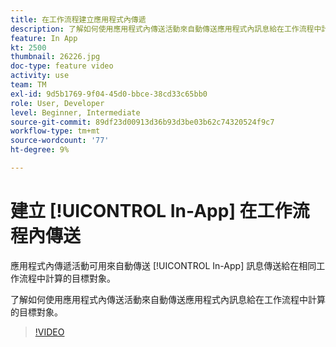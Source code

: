 ```yaml
---
title: 在工作流程建立應用程式內傳遞
description: 了解如何使用應用程式內傳送活動來自動傳送應用程式內訊息給在工作流程中計算的目標對象。
feature: In App
kt: 2500
thumbnail: 26226.jpg
doc-type: feature video
activity: use
team: TM
exl-id: 9d5b1769-9f04-45d0-bbce-38cd33c65bb0
role: User, Developer
level: Beginner, Intermediate
source-git-commit: 89df23d00913d36b93d3be03b62c74320524f9c7
workflow-type: tm+mt
source-wordcount: '77'
ht-degree: 9%

---
```


# 建立 [!UICONTROL In-App] 在工作流程內傳送

應用程式內傳遞活動可用來自動傳送 [!UICONTROL In-App] 訊息傳送給在相同工作流程中計算的目標對象。

了解如何使用應用程式內傳送活動來自動傳送應用程式內訊息給在工作流程中計算的目標對象。

>[!VIDEO](https://video.tv.adobe.com/v/26226?quality=12&learn=on)
